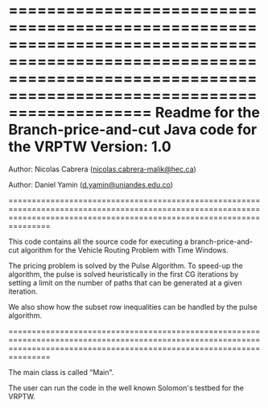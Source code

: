 ===========================================================================================================================================================================
 Readme for the Branch-price-and-cut Java code for the VRPTW
 Version: 1.0
===========================================================================================================================================================================

 Author:       Nicolas Cabrera (nicolas.cabrera-malik@hec.ca)
      
 Author:       Daniel Yamin (d.yamin@uniandes.edu.co)
      

===========================================================================================================================================================================

This code contains all the source code for executing a branch-price-and-cut algorithm for the Vehicle Routing Problem with Time Windows.

The pricing problem is solved by the Pulse Algorithm. To speed-up the algorithm, the pulse is solved heuristically in the first CG iterations by 
setting a limit on the number of paths that can be generated at a given iteration.

We also show how the subset row inequalities can be handled by the pulse algorithm. 

===========================================================================================================================================================================

The main class is called "Main".

The user can run the code in the well known Solomon's testbed for the VRPTW.
